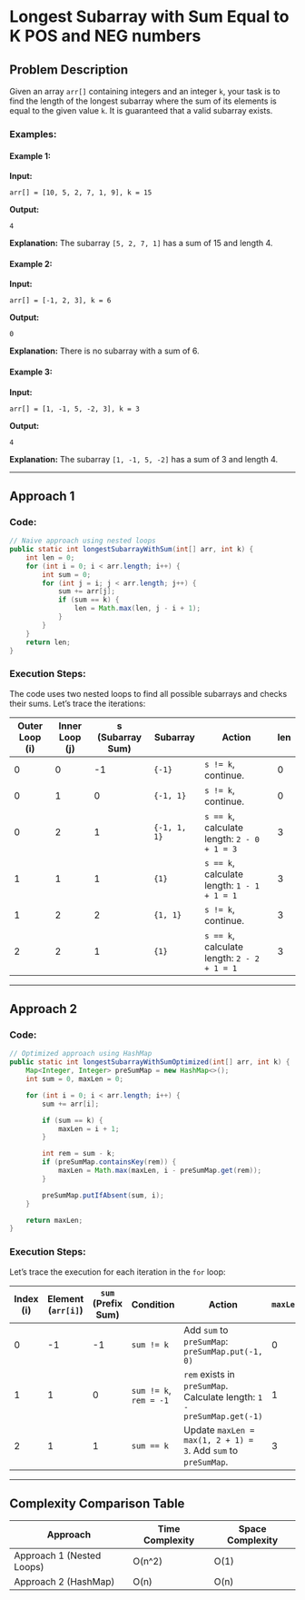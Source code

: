 # Longest Subarray with Sum Equal to K POS and NEG numbers

## Problem Description
Given an array `arr[]` containing integers and an integer `k`, your task is to find the length of the longest subarray where the sum of its elements is equal to the given value `k`. It is guaranteed that a valid subarray exists.

### Examples:

#### Example 1:
**Input:**
```plaintext
arr[] = [10, 5, 2, 7, 1, 9], k = 15
```
**Output:**
```plaintext
4
```
**Explanation:** The subarray `[5, 2, 7, 1]` has a sum of 15 and length 4.

#### Example 2:
**Input:**
```plaintext
arr[] = [-1, 2, 3], k = 6
```
**Output:**
```plaintext
0
```
**Explanation:** There is no subarray with a sum of 6.

#### Example 3:
**Input:**
```plaintext
arr[] = [1, -1, 5, -2, 3], k = 3
```
**Output:**
```plaintext
4
```
**Explanation:** The subarray `[1, -1, 5, -2]` has a sum of 3 and length 4.

---

## Approach 1

### Code:
```java
// Naive approach using nested loops
public static int longestSubarrayWithSum(int[] arr, int k) {
    int len = 0;
    for (int i = 0; i < arr.length; i++) {
        int sum = 0;
        for (int j = i; j < arr.length; j++) {
            sum += arr[j];
            if (sum == k) {
                len = Math.max(len, j - i + 1);
            }
        }
    }
    return len;
}
```

### Execution Steps:
The code uses two nested loops to find all possible subarrays and checks their sums. Let’s trace the iterations:

| Outer Loop (i) | Inner Loop (j) | s (Subarray Sum) | Subarray         | Action                                      | len |
|----------------|----------------|------------------|------------------|---------------------------------------------|-----|
| 0              | 0              | -1               | `{-1}`          | `s != k`, continue.                        | 0   |
| 0              | 1              | 0                | `{-1, 1}`       | `s != k`, continue.                        | 0   |
| 0              | 2              | 1                | `{-1, 1, 1}`    | `s == k`, calculate length: `2 - 0 + 1 = 3` | 3   |
| 1              | 1              | 1                | `{1}`           | `s == k`, calculate length: `1 - 1 + 1 = 1` | 3   |
| 1              | 2              | 2                | `{1, 1}`        | `s != k`, continue.                        | 3   |
| 2              | 2              | 1                | `{1}`           | `s == k`, calculate length: `2 - 2 + 1 = 1` | 3   |

---

## Approach 2

### Code:
```java
// Optimized approach using HashMap
public static int longestSubarrayWithSumOptimized(int[] arr, int k) {
    Map<Integer, Integer> preSumMap = new HashMap<>();
    int sum = 0, maxLen = 0;

    for (int i = 0; i < arr.length; i++) {
        sum += arr[i];

        if (sum == k) {
            maxLen = i + 1;
        }

        int rem = sum - k;
        if (preSumMap.containsKey(rem)) {
            maxLen = Math.max(maxLen, i - preSumMap.get(rem));
        }

        preSumMap.putIfAbsent(sum, i);
    }

    return maxLen;
}
```

### Execution Steps:
Let’s trace the execution for each iteration in the `for` loop:

| Index (i) | Element (`arr[i]`) | `sum` (Prefix Sum) | Condition               | Action                                                                 | `maxLen` | `preSumMap`        |
|-----------|--------------------|--------------------|--------------------------|------------------------------------------------------------------------|----------|--------------------|
| 0         | -1                 | -1                 | `sum != k`               | Add `sum` to `preSumMap`: `preSumMap.put(-1, 0)`                       | 0        | `{-1: 0}`          |
| 1         | 1                  | 0                  | `sum != k`, `rem = -1`   | `rem` exists in `preSumMap`. Calculate length: `1 - preSumMap.get(-1)` | 1        | `{-1: 0, 0: 1}`    |
| 2         | 1                  | 1                  | `sum == k`               | Update `maxLen = max(1, 2 + 1) = 3`. Add `sum` to `preSumMap`.         | 3        | `{-1: 0, 0: 1, 1: 2}` |

---

## Complexity Comparison Table
| Approach  | Time Complexity | Space Complexity |
|-----------|-----------------|------------------|
| Approach 1 (Nested Loops) | O(n^2)           | O(1)             |
| Approach 2 (HashMap)      | O(n)             | O(n)             |
